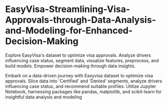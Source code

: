 # EasyVisa-Streamlining-Visa-Approvals-through-Data-Analysis-and-Modeling-for-Enhanced-Decision-Making
Explore EasyVisa's dataset to optimize visa approvals. Analyze drivers influencing case status, segment data, visualize features, preprocess, and build models. Empower decision-making through data insights.

Embark on a data-driven journey with Easyvisa dataset to optimize visa approvals. Slice data into 'Certified' and 'Denied' segments, analyze drivers influencing case status, and recommend suitable profiles. Utilize Jupyter Notebook, harnessing packages like pandas, matplotlib, and scikit-learn for insightful data analysis and modeling
